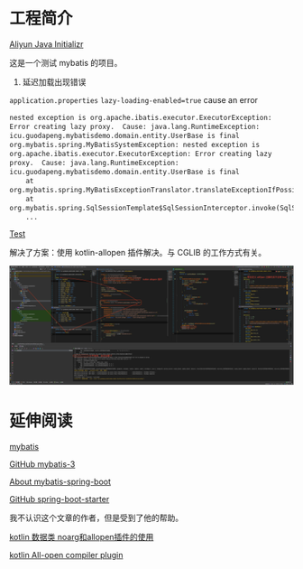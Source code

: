 # 工程简介

[Aliyun Java Initializr](https://start.aliyun.com/bootstrap.html/ed75aa7f8b6f04cf5486877054490440/#!type=gradle-project&language=kotlin&architecture=none&platformVersion=2.3.7.RELEASE&packaging=jar&jvmVersion=11&groupId=icu.guodpeng&artifactId=mybatis-demo&name=mybatis-demo&description=mybatis%20demo%20project%20for%20Spring%20Boot&packageName=icu.guodpeng.mybatisdemo&dependencies=mysql,mybatis)

这是一个测试 mybatis 的项目。

1. 延迟加载出现错误

`application.properties` `lazy-loading-enabled=true` cause an error

```
nested exception is org.apache.ibatis.executor.ExecutorException: Error creating lazy proxy.  Cause: java.lang.RuntimeException: icu.guodapeng.mybatisdemo.domain.entity.UserBase is final
org.mybatis.spring.MyBatisSystemException: nested exception is org.apache.ibatis.executor.ExecutorException: Error creating lazy proxy.  Cause: java.lang.RuntimeException: icu.guodapeng.mybatisdemo.domain.entity.UserBase is final
	at org.mybatis.spring.MyBatisExceptionTranslator.translateExceptionIfPossible(MyBatisExceptionTranslator.java:96)
	at org.mybatis.spring.SqlSessionTemplate$SqlSessionInterceptor.invoke(SqlSessionTemplate.java:441)
	...
```

[Test](./src/test/kotlin/icu/guodapeng/mybatisdemo/domain/UserRolesTests.kt)

解决了方案：使用 kotlin-allopen 插件解决。与 CGLIB 的工作方式有关。

![kotlin allopen](./doc/images/kotlin-allopen.png)

# 延伸阅读

[mybatis](https://mybatis.org/mybatis-3/zh/)

[GitHub mybatis-3](https://github.com/mybatis/mybatis-3)

[About mybatis-spring-boot](http://mybatis.org/spring-boot-starter/)

[GitHub spring-boot-starter](https://github.com/mybatis/spring-boot-starter)

我不认识这个文章的作者，但是受到了他的帮助。

[kotlin 数据类 noarg和allopen插件的使用](https://blog.csdn.net/mp624183768/article/details/106822144/)

[kotlin All-open compiler plugin](https://kotlinlang.org/docs/reference/compiler-plugins.html#all-open-compiler-plugin)
